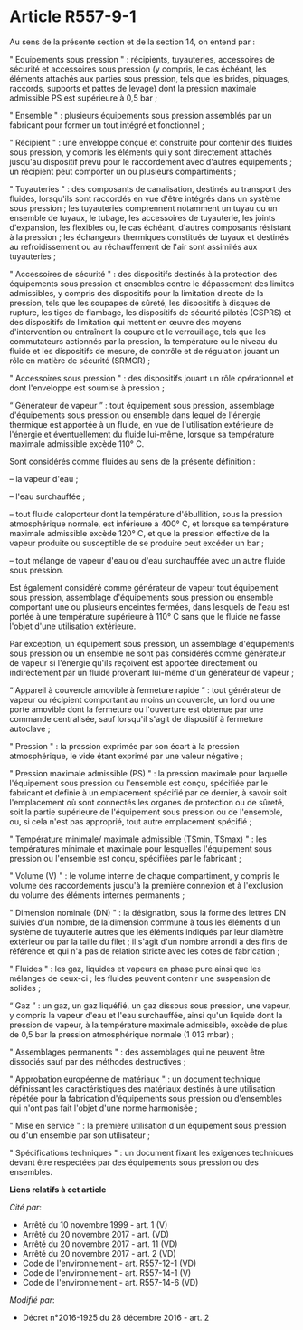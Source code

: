 # Article R557-9-1

Au sens de la présente section et de la section 14, on entend par :

" Equipements sous pression " : récipients, tuyauteries, accessoires de sécurité et accessoires sous pression (y compris, le
cas échéant, les éléments attachés aux parties sous pression, tels que les brides, piquages, raccords, supports et pattes de
levage) dont la pression maximale admissible PS est supérieure à 0,5 bar ;

" Ensemble " : plusieurs équipements sous pression assemblés par un fabricant pour former un tout intégré et fonctionnel ;

" Récipient " : une enveloppe conçue et construite pour contenir des fluides sous pression, y compris les éléments qui y sont
directement attachés jusqu'au dispositif prévu pour le raccordement avec d'autres équipements ; un récipient peut comporter
un ou plusieurs compartiments ;

" Tuyauteries " : des composants de canalisation, destinés au transport des fluides, lorsqu'ils sont raccordés en vue d'être
intégrés dans un système sous pression ; les tuyauteries comprennent notamment un tuyau ou un ensemble de tuyaux, le tubage,
les accessoires de tuyauterie, les joints d'expansion, les flexibles ou, le cas échéant, d'autres composants résistant à la
pression ; les échangeurs thermiques constitués de tuyaux et destinés au refroidissement ou au réchauffement de l'air sont
assimilés aux tuyauteries ;

" Accessoires de sécurité " : des dispositifs destinés à la protection des équipements sous pression et ensembles contre le
dépassement des limites admissibles, y compris des dispositifs pour la limitation directe de la pression, tels que les
soupapes de sûreté, les dispositifs à disques de rupture, les tiges de flambage, les dispositifs de sécurité pilotés (CSPRS)
et des dispositifs de limitation qui mettent en œuvre des moyens d'intervention ou entraînent la coupure et le verrouillage,
tels que les commutateurs actionnés par la pression, la température ou le niveau du fluide et les dispositifs de mesure, de
contrôle et de régulation jouant un rôle en matière de sécurité (SRMCR) ;

" Accessoires sous pression " : des dispositifs jouant un rôle opérationnel et dont l'enveloppe est soumise à pression ;

“ Générateur de vapeur ” : tout équipement sous pression, assemblage d'équipements sous pression ou ensemble dans lequel de
l'énergie thermique est apportée à un fluide, en vue de l'utilisation extérieure de l'énergie et éventuellement du fluide
lui-même, lorsque sa température maximale admissible excède 110° C.

Sont considérés comme fluides au sens de la présente définition :

– la vapeur d'eau ;

– l'eau surchauffée ;

– tout fluide caloporteur dont la température d'ébullition, sous la pression atmosphérique normale, est inférieure à 400° C,
et lorsque sa température maximale admissible excède 120° C, et que la pression effective de la vapeur produite ou
susceptible de se produire peut excéder un bar ;

– tout mélange de vapeur d'eau ou d'eau surchauffée avec un autre fluide sous pression.

Est également considéré comme générateur de vapeur tout équipement sous pression, assemblage d'équipements sous pression ou
ensemble comportant une ou plusieurs enceintes fermées, dans lesquels de l'eau est portée à une température supérieure à 110°
C sans que le fluide ne fasse l'objet d'une utilisation extérieure.

Par exception, un équipement sous pression, un assemblage d'équipements sous pression ou un ensemble ne sont pas considérés
comme générateur de vapeur si l'énergie qu'ils reçoivent est apportée directement ou indirectement par un fluide provenant
lui-même d'un générateur de vapeur ;

“ Appareil à couvercle amovible à fermeture rapide ” : tout générateur de vapeur ou récipient comportant au moins un
couvercle, un fond ou une porte amovible dont la fermeture ou l'ouverture est obtenue par une commande centralisée, sauf
lorsqu'il s'agit de dispositif à fermeture autoclave ; 

" Pression " : la pression exprimée par son écart à la pression atmosphérique, le vide étant exprimé par une valeur
négative ;

" Pression maximale admissible (PS) " : la pression maximale pour laquelle l'équipement sous pression ou l'ensemble est
conçu, spécifiée par le fabricant et définie à un emplacement spécifié par ce dernier, à savoir soit l'emplacement où sont
connectés les organes de protection ou de sûreté, soit la partie supérieure de l'équipement sous pression ou de l'ensemble,
ou, si cela n'est pas approprié, tout autre emplacement spécifié ;

" Température minimale/ maximale admissible (TSmin, TSmax) " : les températures minimale et maximale pour lesquelles
l'équipement sous pression ou l'ensemble est conçu, spécifiées par le fabricant ;

" Volume (V) " : le volume interne de chaque compartiment, y compris le volume des raccordements jusqu'à la première
connexion et à l'exclusion du volume des éléments internes permanents ;

" Dimension nominale (DN) " : la désignation, sous la forme des lettres DN suivies d'un nombre, de la dimension commune à
tous les éléments d'un système de tuyauterie autres que les éléments indiqués par leur diamètre extérieur ou par la taille du
filet ; il s'agit d'un nombre arrondi à des fins de référence et qui n'a pas de relation stricte avec les cotes de
fabrication ;

" Fluides " : les gaz, liquides et vapeurs en phase pure ainsi que les mélanges de ceux-ci ; les fluides peuvent contenir une
suspension de solides ;

“ Gaz ” : un gaz, un gaz liquéfié, un gaz dissous sous pression, une vapeur, y compris la vapeur d'eau et l'eau surchauffée,
ainsi qu'un liquide dont la pression de vapeur, à la température maximale admissible, excède de plus de 0,5 bar la pression
atmosphérique normale (1 013 mbar) ;

" Assemblages permanents " : des assemblages qui ne peuvent être dissociés sauf par des méthodes destructives ;

" Approbation européenne de matériaux " : un document technique définissant les caractéristiques des matériaux destinés à une
utilisation répétée pour la fabrication d'équipements sous pression ou d'ensembles qui n'ont pas fait l'objet d'une norme
harmonisée ;

" Mise en service " : la première utilisation d'un équipement sous pression ou d'un ensemble par son utilisateur ;

" Spécifications techniques " : un document fixant les exigences techniques devant être respectées par des équipements sous
pression ou des ensembles.

**Liens relatifs à cet article**

_Cité par_:

  - Arrêté du 10 novembre 1999 - art. 1 (V)
  - Arrêté du 20 novembre 2017 - art. (VD)
  - Arrêté du 20 novembre 2017 - art. 11 (VD)
  - Arrêté du 20 novembre 2017 - art. 2 (VD)
  - Code de l'environnement - art. R557-12-1 (VD)
  - Code de l'environnement - art. R557-14-1 (V)
  - Code de l'environnement - art. R557-14-6 (VD)

_Modifié par_:

  - Décret n°2016-1925 du 28 décembre 2016 - art. 2
